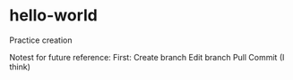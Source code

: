 # hello-world
Practice creation


Notest for future reference:
  First: Create branch
  Edit branch
  Pull
  Commit (I think)
